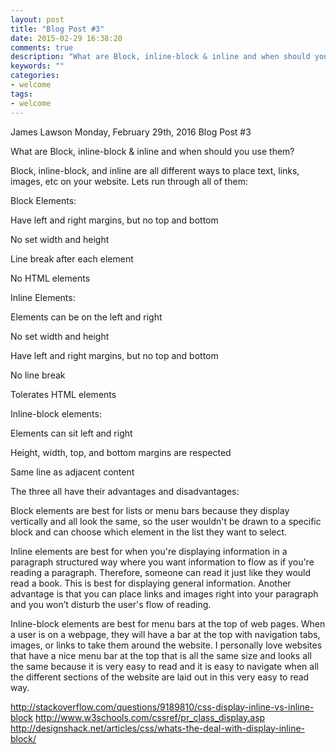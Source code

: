 ```yaml
---
layout: post
title: "Blog Post #3"
date: 2015-02-29 16:38:20
comments: true
description: "What are Block, inline-block & inline and when should you use them?"
keywords: ""
categories:
- welcome
tags:
- welcome
---
```


James Lawson
Monday, February 29th, 2016
Blog Post #3

What are Block, inline-block & inline and when should you use them?

Block, inline-block, and inline are all different ways to place text, links, images, etc on your website. Lets run through all of them:

Block Elements:

Have left and right margins, but no top and bottom

No set width and height

Line break after each element

No HTML elements

Inline Elements:

Elements can be on the left and right

No set width and height

Have left and right margins, but no top and bottom

No line break

Tolerates HTML elements

Inline-block elements:

Elements can sit left and right

Height, width, top, and bottom margins are respected

Same line as adjacent content

The three all have their advantages and disadvantages:

Block elements are best for lists or menu bars because they display vertically and all look the same, so the user wouldn't be drawn to a specific block and can choose which element in the list they want to select.

Inline elements are best for when you're displaying information in a paragraph structured way where you want information to flow as if you're reading a paragraph. Therefore, someone can read it just like they would read a book. This is best for displaying general information. Another advantage is that you can place links and images right into your paragraph and you won’t disturb the user's flow of reading.

Inline-block elements are best for menu bars at the top of web pages. When a user is on a webpage, they will have a bar at the top with navigation tabs, images, or links to take them around the website. I personally love websites that have a nice menu bar at the top that is all the same size and looks all the same because it is very easy to read and it is easy to navigate when all the different sections of the website are laid out in this very easy to read way.

http://stackoverflow.com/questions/9189810/css-display-inline-vs-inline-block 
http://www.w3schools.com/cssref/pr_class_display.asp 
http://designshack.net/articles/css/whats-the-deal-with-display-inline-block/ 